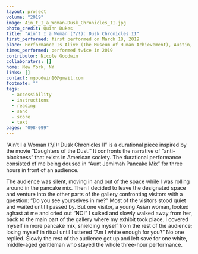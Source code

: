 ```yaml
---
layout: project
volume: "2019"
image: Ain_t_I_a_Woman-Dusk_Chronicles_II.jpg
photo_credit: Quinn Dukes
title: "Ain’t I a Woman (?/!): Dusk Chronicles II"
first_performed: first performed on March 18, 2019
place: Performance Is Alive (The Museum of Human Achievement), Austin, TX
times_performed: performed twice in 2019
contributor: Nicole Goodwin
collaborators: []
home: New York, NY
links: []
contact: ngoodwin10@gmail.com
footnote: ""
tags:
  - accessibility
  - instructions
  - reading
  - sand
  - score
  - text
pages: "098-099"
---
```


“Ain’t I a Woman (?/!): Dusk Chronicles II” is a durational piece inspired by the movie “Daughters of the Dust.” It confronts the narrative of “anti-blackness” that exists in American society. The durational performance consisted of me being doused in “Aunt Jemimah Pancake Mix” for three hours in front of an audience.

The audience was silent, moving in and out of the space while I was rolling around in the pancake mix. Then I decided to leave the designated space and venture into the other parts of the gallery confronting visitors with a question: “Do you see yourselves in me?” Most of the visitors stood quiet and waited until I passed by. But one visitor, a young Asian woman, looked aghast at me and cried out “NO!” I sulked and slowly walked away from her, back to the main part of the gallery where my exhibit took place. I covered myself in more pancake mix, shielding myself from the rest of the audience; losing myself in ritual until I uttered “Am I white enough for you?” No one replied. Slowly the rest of the audience got up and left save for one white, middle-aged gentleman who stayed the whole three-hour performance.
